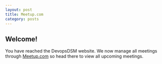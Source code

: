 ```yaml
---
layout: post
title: Meetup.com
category: posts
---
```


## Welcome!

You have reached the DevopsDSM website. We now manage all meetings through [Meetup.com](https://www.meetup.com/devopsdsm/) so head there to view all upcoming meetings.
